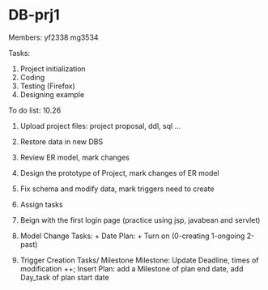 DB-prj1
=======
Members:
yf2338
mg3534

Tasks:
1. Project initialization
2. Coding
3. Testing (Firefox)
4. Designing example


To do list:
10.26
1. Upload project files: project proposal, ddl, sql ...
2. Restore data in new DBS
3. Review ER model, mark changes
4. Design the prototype of Project, mark changes of ER model
5. Fix schema and modify data, mark triggers need to create
6. Assign tasks
7. Beign with the first login page (practice using jsp, javabean and servlet)
 
1. Model Change
  Tasks: + Date
  Plan: + Turn on (0-creating 1-ongoing 2-past)
2. Trigger Creation
  Tasks/ Milestone
  Milestone: Update Deadline, times of modification ++;
  Insert Plan: add a Milestone of plan end date, add Day_task of plan start date


